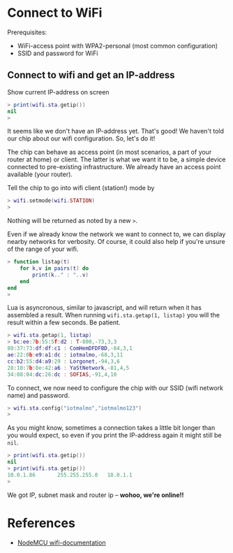 # Connect to WiFi

Prerequisites:

- WiFi-access point with WPA2-personal (most common configuration)
- SSID and password for WiFi

## Connect to wifi and get an IP-address

Show current IP-address on screen

```lua
> print(wifi.sta.getip())
nil
>
```

It seems like we don't have an IP-address yet. That's good! We haven't told our chip about our wifi configuration. So, let's do it!

The chip can behave as access point (in most scenarios, a part of your router at home) or client. The latter is what we want it to be, a simple device connected to pre-existing infrastructure. We already have an access point available (your router).

Tell the chip to go into wifi client (station!) mode by

```lua
> wifi.setmode(wifi.STATION)
>
```

Nothing will be returned as noted by a new `>`.

Even if we already know the network we want to connect to, we can display nearby networks for verbosity. Of course, it could also help if you're unsure of the range of your wifi.

```lua
> function listap(t)
    for k,v in pairs(t) do
        print(k.." : "..v)
    end
end
>
```

Lua is asyncronous, similar to javascript, and will return when it has assembled a result. When running `wifi.sta.getap(1, listap)` you will the result within a few seconds. Be patient.

```lua
> wifi.sta.getap(1, listap)
> bc:ee:7b:55:5f:d2 : T-800,-73,3,3
80:37:73:df:df:c1 : ComHemDFDFBD,-84,3,1
ae:22:0b:e9:a1:dc : iotmalmo,-68,3,11
cc:b2:55:d4:a9:29 : Lorgonet,-94,3,6
28:10:7b:8e:42:a6 : YaStNetwork,-81,4,5
34:08:04:dc:26:dc : SOFIAS,-91,4,10
```

To connect, we now need to configure the chip with our SSID (wifi network name) and password.

```lua
> wifi.sta.config("iotmalmo","iotmalmo123")
>
```

As you might know, sometimes a connection takes a little bit longer than you would expect, so even if you print the IP-address again it might still be `nil`.

```lua
> print(wifi.sta.getip())
nil
> print(wifi.sta.getip())
10.0.1.86       255.255.255.0   10.0.1.1
>
```

We got IP, subnet mask and router ip – **wohoo, we're online!!**

# References

- [NodeMCU wifi-documentation](http://nodemcu.readthedocs.io/en/master/en/modules/wifi/)
